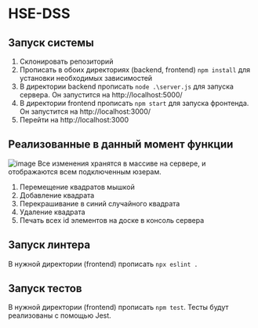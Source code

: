# HSE-DSS
## Запуск системы
1. Склонировать репозиторий
2. Прописать в обоих директориях (backend, frontend) ```npm install``` для установки необходимых зависимостей
3. В директории backend прописать ```node .\server.js``` для запуска сервера. Он запустится на http://localhost:5000/
4. В директории frontend прописать ```npm start``` для запуска фронтенда. Он запустится на http://localhost:3000/
5. Перейти на http://localhost:3000
## Реализованные в данный момент функции
![image](https://github.com/user-attachments/assets/e422e3f5-42df-4634-bd14-1f78f7bcc58e)
Все изменения хранятся в массиве на сервере, и отображаются всем подключенным юзерам.
1. Перемещение квадратов мышкой
2. Добавление квадрата
3. Перекрашивание в синий случайного квадрата
4. Удаление квадрата
5. Печать всех id элементов на доске в консоль сервера
## Запуск линтера
В нужной директории (frontend) прописать ```npx eslint .```
## Запуск тестов
В нужной директории (frontend) прописать ```npm test```. Тесты будут реализованы с помощью Jest. 
